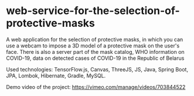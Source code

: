 # web-service-for-the-selection-of-protective-masks
A web application for the selection of protective masks, in which you can use a webcam to impose a 3D model of a protective mask on the user's face. There is also a server part of the mask catalog, WHO information on COVID-19, data on detected cases of COVID-19 in the Republic of Belarus

Used technologies: TensorFlow.js, Canvas, ThreeJS, JS, Java, Spring Boot, JPA, Lombok, Hibernate, Gradle, MySQL.

Demo video of the project:
https://vimeo.com/manage/videos/703844522
